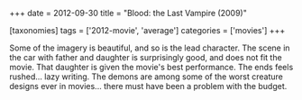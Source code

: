 +++
date = 2012-09-30
title = "Blood: the Last Vampire (2009)"

[taxonomies]
tags = ['2012-movie', 'average']
categories = ['movies']
+++

Some of the imagery is beautiful, and so is the lead character. The
scene in the car with father and daughter is surprisingly good, and does
not fit the movie. That daughter is given the movie\'s best performance.
The ends feels rushed\... lazy writing. The demons are among some of the
worst creature designs ever in movies\... there must have been a problem
with the budget.
